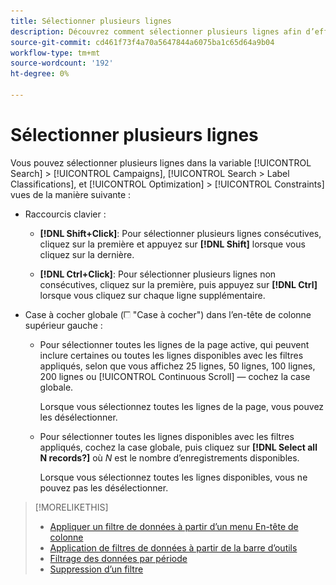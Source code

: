 ```yaml
---
title: Sélectionner plusieurs lignes
description: Découvrez comment sélectionner plusieurs lignes afin d’effectuer la même action sur chacune d’elles.
source-git-commit: cd461f73f4a70a5647844a6075ba1c65d64a9b04
workflow-type: tm+mt
source-wordcount: '192'
ht-degree: 0%

---
```


# Sélectionner plusieurs lignes

Vous pouvez sélectionner plusieurs lignes dans la variable [!UICONTROL Search] > [!UICONTROL Campaigns], [!UICONTROL Search > Label Classifications], et [!UICONTROL Optimization] > [!UICONTROL Constraints] vues de la manière suivante :

* Raccourcis clavier :

   * **[!DNL Shift+Click]**: Pour sélectionner plusieurs lignes consécutives, cliquez sur la première et appuyez sur **[!DNL Shift]** lorsque vous cliquez sur la dernière.

   * **[!DNL Ctrl+Click]**: Pour sélectionner plusieurs lignes non consécutives, cliquez sur la première, puis appuyez sur **[!DNL Ctrl]** lorsque vous cliquez sur chaque ligne supplémentaire.

* Case à cocher globale (![Case à cocher](/help/search-social-commerce/assets/check-box.png) &quot;Case à cocher&quot;) dans l’en-tête de colonne supérieur gauche :

   * Pour sélectionner toutes les lignes de la page active, qui peuvent inclure certaines ou toutes les lignes disponibles avec les filtres appliqués, selon que vous affichez 25 lignes, 50 lignes, 100 lignes, 200 lignes ou [!UICONTROL Continuous Scroll] — cochez la case globale.

      Lorsque vous sélectionnez toutes les lignes de la page, vous pouvez les désélectionner.

   * Pour sélectionner toutes les lignes disponibles avec les filtres appliqués, cochez la case globale, puis cliquez sur **[!DNL Select all N records?]** où *N* est le nombre d’enregistrements disponibles.

      Lorsque vous sélectionnez toutes les lignes disponibles, vous ne pouvez pas les désélectionner.

>[!MORELIKETHIS]
>
>* [Appliquer un filtre de données à partir d’un menu En-tête de colonne](../data-views/ad-hoc-settings/column-filter-apply-from-column-heading.md)
>* [Application de filtres de données à partir de la barre d’outils](../data-views/ad-hoc-settings/column-filter-apply-from-toolbar.md)
>* [Filtrage des données par période](../data-views/ad-hoc-settings/date-filter.md)
>* [Suppression d’un filtre](../data-views/ad-hoc-settings/column-filter-remove.md)

